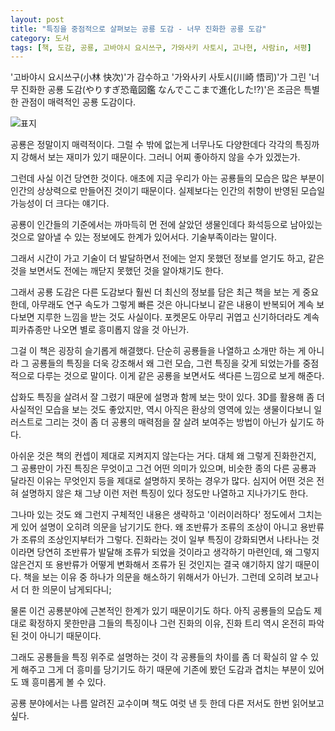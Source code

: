 ```yaml
---
layout: post
title: "특징을 중점적으로 살펴보는 공룡 도감 - 너무 진화한 공룡 도감"
category: 도서
tags: [책, 도감, 공룡, 고바야시 요시쓰구, 가와사키 사토시, 고나현, 사람in, 서평]
---
```


'고바야시 요시쓰구(小林 快次)'가 감수하고
'가와사키 사토시(川崎 悟司)'가 그린
'너무 진화한 공룡 도감(やりすぎ恐竜図鑑 なんでここまで進化した!?)'은
조금은 특별한 관점이 매력적인 공룡 도감이다.

![표지](https://images2.imgbox.com/c5/f6/Qunk2Rnk_o.jpg)

공룡은 정말이지 매력적이다.
그럴 수 밖에 없는게 너무나도 다양한데다 각각의 특징까지 강해서 보는 재미가 있기 때문이다.
그러니 어찌 좋아하지 않을 수가 있겠는가.

그런데 사실 이건 당연한 것이다.
애초에 지금 우리가 아는 공룡들의 모습은 많은 부분이 인간의 상상력으로 만들어진 것이기 때문이다.
실제보다는 인간의 취향이 반영된 모습일 가능성이 더 크다는 얘기다.

공룡이 인간들의 기준에서는 까마득히 먼 전에 살았던 생물인데다
화석등으로 남아있는 것으로 알아낼 수 있는 정보에도 한계가 있어서다.
기술부족이라는 말이다.

그래서 시간이 가고 기술이 더 발달하면서
전에는 얻지 못했던 정보를 얻기도 하고,
같은 것을 보면서도 전에는 깨닫지 못했던 것을 알아채기도 한다.

그래서 공룡 도감은 다른 도감보다 훨씬 더 최신의 정보를 담은 최근 책을 보는 게 중요한데,
아무래도 연구 속도가 그렇게 빠른 것은 아니다보니
같은 내용이 반복되어 계속 보다보면 지루한 느낌을 받는 것도 사실이다.
포켓몬도 아무리 귀엽고 신기하더라도 계속 피카츄종만 나오면 별로 흥미롭지 않을 것 아닌가.

그걸 이 책은 굉장히 슬기롭게 해결했다.
단순히 공룡들을 나열하고 소개만 하는 게 아니라
그 공룡들의 특징을 더욱 강조해서
왜 그런 모습, 그런 특징을 갖게 되었는가를 중점적으로 다루는 것으로 말이다.
이게 같은 공룡을 보면서도 색다른 느낌으로 보게 해준다.

삽화도 특징을 살려서 잘 그렸기 때문에
설명과 함께 보는 맛이 있다.
3D를 활용해 좀 더 사실적인 모습을 보는 것도 좋았지만,
역시 아직은 환상의 영역에 있는 생물이다보니 일러스트로 그리는 것이
좀 더 공룡의 매력점을 잘 살려 보여주는 방법이 아닌가 싶기도 하다.

아쉬운 것은 책의 컨셉이 제대로 지켜지지 않는다는 거다.
대체 왜 그렇게 진화한건지,
그 공룡만이 가진 특징은 무엇이고 그건 어떤 의미가 있으며,
비슷한 종의 다른 공룡과 달라진 이유는 무엇인지 등을
제대로 설명하지 못하는 경우가 많다.
심지어 어떤 것은 전혀 설명하지 않은 채 그냥 이런 저런 특징이 있다 정도만 나열하고 지나가기도 한다.

그나마 있는 것도 왜 그런지 구체적인 내용은 생략하고 '이러이러하다' 정도에서 그치는 게 있어
설명이 오히려 의문을 남기기도 한다.
왜 조반류가 조류의 조상이 아니고 용반류가 조류의 조상인지부터가 그렇다.
진화라는 것이 일부 특징이 강화되면서 나타나는 것이라면
당연히 조반류가 발달해 조류가 되었을 것이라고 생각하기 마련인데,
왜 그렇지 않은건지 또 용반류가 어떻게 변화해서 조류가 된 것인지는 결국 얘기하지 않기 때문이다.
책을 보는 이유 중 하나가 의문을 해소하기 위해서가 아닌가.
그런데 오히려 보고나서 더 한 의문이 남게되다니;

물론 이건 공룡분야에 근본적인 한계가 있기 때문이기도 하다.
아직 공룡들의 모습도 제대로 확정하지 못한만큼
그들의 특징이나 그런 진화의 이유, 진화 트리 역시 온전히 파악된 것이 아니기 때문이다.

그래도 공룡들을 특징 위주로 설명하는 것이
각 공룡들의 차이를 좀 더 확실히 알 수 있게 해주고
그게 더 흥미를 당기기도 하기 때문에
기존에 봤던 도감과 겹치는 부분이 있어도 꽤 흥미롭게 볼 수 있다.

공룡 분야에서는 나름 알려진 교수이며
책도 여럿 낸 듯 한데
다른 저서도 한번 읽어보고 싶다.
